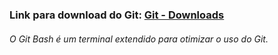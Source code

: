 ### Link para download do Git: [Git - Downloads](https://git-scm.com/downloads)

###### O Git Bash é um terminal extendido para otimizar o uso do Git.


